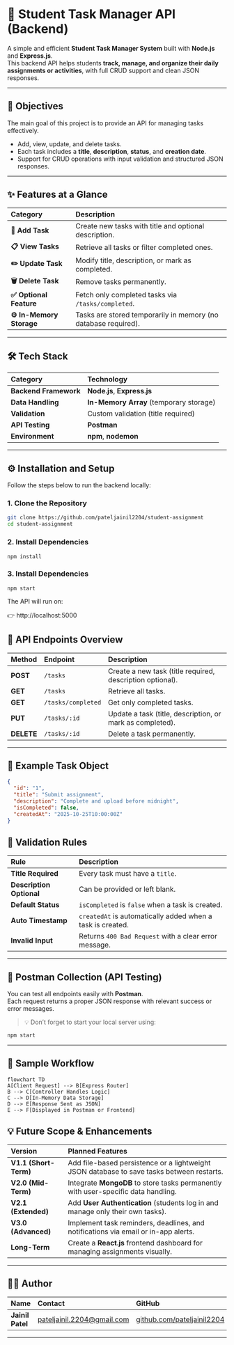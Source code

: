 # 🧮 Student Task Manager API (Backend)

A simple and efficient **Student Task Manager System** built with **Node.js** and **Express.js**.  
This backend API helps students **track, manage, and organize their daily assignments or activities**, with full CRUD support and clean JSON responses.

---

## 🎯 Objectives

The main goal of this project is to provide an API for managing tasks effectively.

- Add, view, update, and delete tasks.
- Each task includes a **title**, **description**, **status**, and **creation date**.
- Support for CRUD operations with input validation and structured JSON responses.

---

## ✨ Features at a Glance

| Category | Description |
| :--- | :--- |
| **📝 Add Task** | Create new tasks with title and optional description. |
| **📋 View Tasks** | Retrieve all tasks or filter completed ones. |
| **✏️ Update Task** | Modify title, description, or mark as completed. |
| **🗑️ Delete Task** | Remove tasks permanently. |
| **✅ Optional Feature** | Fetch only completed tasks via `/tasks/completed`. |
| **⚙️ In-Memory Storage** | Tasks are stored temporarily in memory (no database required). |

---

## 🛠️ Tech Stack

| Category | Technology |
| :--- | :--- |
| **Backend Framework** | **Node.js**, **Express.js** |
| **Data Handling** | **In-Memory Array** (temporary storage) |
| **Validation** | Custom validation (title required) |
| **API Testing** | **Postman** |
| **Environment** | **npm**, **nodemon** |

---

## ⚙️ Installation and Setup

Follow the steps below to run the backend locally:

### 1. Clone the Repository
```bash
git clone https://github.com/pateljainil2204/student-assignment
cd student-assignment
```
### 2. Install Dependencies
```
npm install
```
### 3. Install Dependencies
```
npm start   
```
The API will run on:

👉 http://localhost:5000
## 🔗 API Endpoints Overview

| Method | Endpoint | Description |
| :--- | :--- | :--- |
| **POST** | `/tasks` | Create a new task (title required, description optional). |
| **GET** | `/tasks` | Retrieve all tasks. |
| **GET** | `/tasks/completed` | Get only completed tasks. |
| **PUT** | `/tasks/:id` | Update a task (title, description, or mark as completed). |
| **DELETE** | `/tasks/:id` | Delete a task permanently. |

---

## 📘 Example Task Object

```json
{
  "id": "1",
  "title": "Submit assignment",
  "description": "Complete and upload before midnight",
  "isCompleted": false,
  "createdAt": "2025-10-25T10:00:00Z"
}
```
## 🧩 Validation Rules

| Rule | Description |
| :--- | :--- |
| **Title Required** | Every task must have a `title`. |
| **Description Optional** | Can be provided or left blank. |
| **Default Status** | `isCompleted` is `false` when a task is created. |
| **Auto Timestamp** | `createdAt` is automatically added when a task is created. |
| **Invalid Input** | Returns `400 Bad Request` with a clear error message. |

---

## 🧪 Postman Collection (API Testing)

You can test all endpoints easily with **Postman**.  
Each request returns a proper JSON response with relevant success or error messages.

> 💡 Don’t forget to start your local server using:

```bash
npm start
 ```

---

## 🧠 Sample Workflow

```mermaid
flowchart TD
A[Client Request] --> B[Express Router]
B --> C[Controller Handles Logic]
C --> D[In-Memory Data Storage]
D --> E[Response Sent as JSON]
E --> F[Displayed in Postman or Frontend]
```
## 💡 Future Scope & Enhancements

| Version | Planned Features |
| :--- | :--- |
| **V1.1 (Short-Term)** | Add file-based persistence or a lightweight JSON database to save tasks between restarts. |
| **V2.0 (Mid-Term)** | Integrate **MongoDB** to store tasks permanently with user-specific data handling. |
| **V2.1 (Extended)** | Add **User Authentication** (students log in and manage only their own tasks). |
| **V3.0 (Advanced)** | Implement task reminders, deadlines, and notifications via email or in-app alerts. |
| **Long-Term** | Create a **React.js** frontend dashboard for managing assignments visually. |

---

## 👨‍💻 Author

| Name | Contact | GitHub |
| :--- | :--- | :--- |
| **Jainil Patel** | pateljainil.2204@gmail.com | [github.com/pateljainil2204](https://github.com/pateljainil2204) |

---
